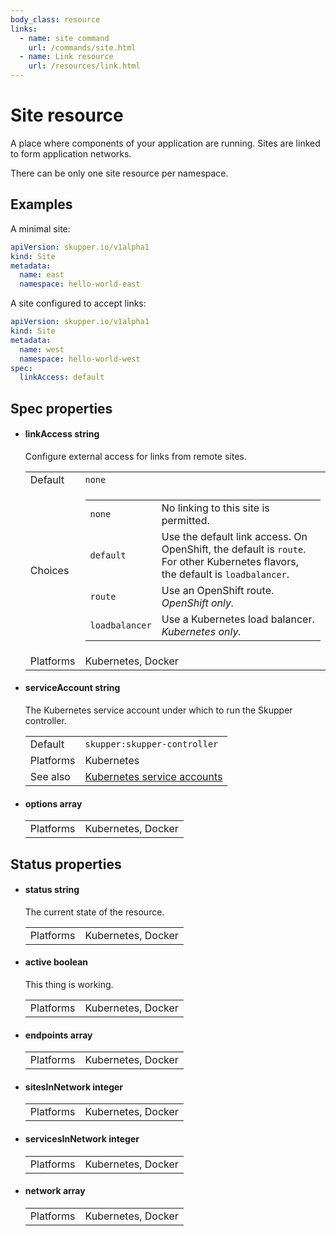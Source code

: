 ```yaml
---
body_class: resource
links:
  - name: site command
    url: /commands/site.html
  - name: Link resource
    url: /resources/link.html
---
```


# Site resource

<section>

A place where components of your application are running.
Sites are linked to form application networks.

There can be only one site resource per namespace.

</section>

<section>

## Examples

A minimal site:

~~~ yaml
apiVersion: skupper.io/v1alpha1
kind: Site
metadata:
  name: east
  namespace: hello-world-east
~~~

A site configured to accept links:

~~~ yaml
apiVersion: skupper.io/v1alpha1
kind: Site
metadata:
  name: west
  namespace: hello-world-west
spec:
  linkAccess: default
~~~

</section>

<section>

## Spec properties

- <h4 id="linkaccess">linkAccess <span class="property-info">string</span></h4>

  Configure external access for links from remote sites.

  | | |
  |-|-|
  | Default | `none` |
  | Choices | <table><tr><td><code>none</code></td><td>No linking to this site is permitted.</td></tr><tr><td><code>default</code></td><td>Use the default link access.  On OpenShift, the default is `route`.  For other Kubernetes flavors, the default is `loadbalancer`.</td></tr><tr><td><code>route</code></td><td>Use an OpenShift route.  _OpenShift only._</td></tr><tr><td><code>loadbalancer</code></td><td>Use a Kubernetes load balancer.  _Kubernetes only._</td></tr></table> |
  | Platforms | Kubernetes, Docker |
  

- <h4 id="serviceaccount">serviceAccount <span class="property-info">string</span></h4>

  The Kubernetes service account under which to run the
  Skupper controller.

  | | |
  |-|-|
  | Default | `skupper:skupper-controller` |
  | Platforms | Kubernetes |
  | See also | [Kubernetes service accounts]({{site_prefix}}https://kubernetes.io/docs/concepts/security/service-accounts/) |
  

- <h4 id="options">options <span class="property-info">array</span></h4>

  | | |
  |-|-|
  | Platforms | Kubernetes, Docker |
  

</section>

<section>

## Status properties

- <h4 id="status">status <span class="property-info">string</span></h4>

  The current state of the resource.

  | | |
  |-|-|
  | Platforms | Kubernetes, Docker |
  

- <h4 id="active">active <span class="property-info">boolean</span></h4>

  This thing is working.

  | | |
  |-|-|
  | Platforms | Kubernetes, Docker |
  

- <h4 id="endpoints">endpoints <span class="property-info">array</span></h4>

  | | |
  |-|-|
  | Platforms | Kubernetes, Docker |
  

- <h4 id="sitesinnetwork">sitesInNetwork <span class="property-info">integer</span></h4>

  | | |
  |-|-|
  | Platforms | Kubernetes, Docker |
  

- <h4 id="servicesinnetwork">servicesInNetwork <span class="property-info">integer</span></h4>

  | | |
  |-|-|
  | Platforms | Kubernetes, Docker |
  

- <h4 id="network">network <span class="property-info">array</span></h4>

  | | |
  |-|-|
  | Platforms | Kubernetes, Docker |
  

</section>

